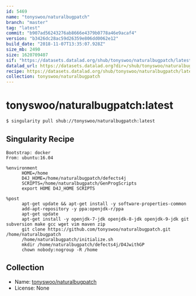 ```yaml
---
id: 5469
name: "tonyswoo/naturalbugpatch"
branch: "master"
tag: "latest"
commit: "b907ad56243276ab8666e4379b0778a46e9acaf4"
version: "b3426dc28ac59d26359e806dd0062e12"
build_date: "2018-11-07T13:35:07.928Z"
size_mb: 2490
size: 1620709407
sif: "https://datasets.datalad.org/shub/tonyswoo/naturalbugpatch/latest/2018-11-07-b907ad56-b3426dc2/b3426dc28ac59d26359e806dd0062e12.simg"
datalad_url: https://datasets.datalad.org?dir=/shub/tonyswoo/naturalbugpatch/latest/2018-11-07-b907ad56-b3426dc2/
recipe: https://datasets.datalad.org/shub/tonyswoo/naturalbugpatch/latest/2018-11-07-b907ad56-b3426dc2/Singularity
collection: tonyswoo/naturalbugpatch
---
```


# tonyswoo/naturalbugpatch:latest

```bash
$ singularity pull shub://tonyswoo/naturalbugpatch:latest
```

## Singularity Recipe

```singularity
Bootstrap: docker
From: ubuntu:16.04

%environment
      HOME=/home
      D4J_HOME=/home/naturalbugpatch/defects4j
      SCRIPTS=/home/naturalbugpatch/GenProgScripts
      export HOME D4J_HOME SCRIPTS

%post
      apt-get update && apt-get install -y software-properties-common
      add-apt-repository -y ppa:openjdk-r/ppa
      apt-get update
      apt-get install -y openjdk-7-jdk openjdk-8-jdk openjdk-9-jdk git subversion make gcc wget vim maven zip
      git clone https://github.com/tonyswoo/naturalbugpatch.git /home/naturalbugpatch
      /home/naturalbugpatch/initialize.sh
      mkdir /home/naturalbugpatch/defects4j/D4JwithGP
      chown nobody:nogroup -R /home
```

## Collection

 - Name: [tonyswoo/naturalbugpatch](https://github.com/tonyswoo/naturalbugpatch)
 - License: None

